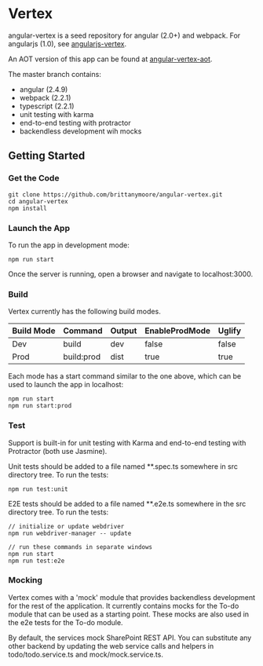 # Vertex

angular-vertex is a seed repository for angular (2.0+) and webpack. For 
angularjs (1.0), see [angularjs-vertex](https://github.com/brittanymoore/angularjs-vertex).

An AOT version of this app can be found at [angular-vertex-aot](https://github.com/brittanymoore/angular-vertex-aot).

The master branch contains:
* angular (2.4.9)
* webpack (2.2.1)
* typescript (2.2.1)
* unit testing with karma
* end-to-end testing with protractor
* backendless development wih mocks

## Getting Started

### Get the Code

```
git clone https://github.com/brittanymoore/angular-vertex.git
cd angular-vertex
npm install
```

### Launch the App

To run the app in development mode:

```
npm run start
```

Once the server is running, open a browser and navigate to localhost:3000.

### Build

Vertex currently has the following build modes.

| Build Mode        | Command        | Output   | EnableProdMode | Uglify |
| ----------------- | -------------- | -------  | -------------- | ------ |
| Dev               | build          | dev      | false          | false  |
| Prod              | build:prod     | dist     | true           | true   |

Each mode has a start command similar to the one above, which can be used to launch the app in localhost:

```
npm run start
npm run start:prod
```

### Test

Support is built-in for unit testing with Karma and end-to-end testing with Protractor (both use Jasmine).

Unit tests should be added to a file named **.spec.ts somewhere in src directory tree. To run the tests:

```
npm run test:unit
```

E2E tests should be added to a file named **.e2e.ts somewhere in the src directory tree. To run the tests:

```
// initialize or update webdriver
npm run webdriver-manager -- update

// run these commands in separate windows
npm run start
npm run test:e2e
```

### Mocking

Vertex comes with a 'mock' module that provides backendless development for 
the rest of the application. It currently contains mocks for the To-do module 
that can be used as a starting point. These mocks are also used in the e2e 
tests for the To-do module.

By default, the services mock SharePoint REST API. You can substitute any 
other backend by updating the web service calls and helpers in 
todo/todo.service.ts and mock/mock.service.ts.